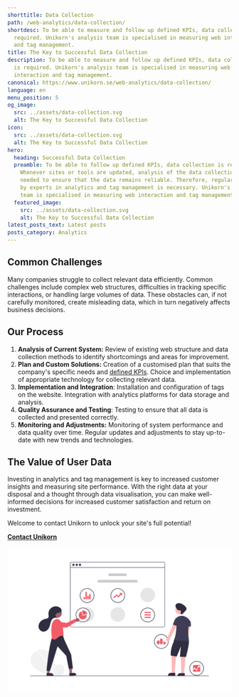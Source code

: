 ```yaml
---
shorttitle: Data Collection
path: /web-analytics/data-collection/
shortdesc: To be able to measure and follow up defined KPIs, data collection is
  required. Unikorn's analysis team is specialised in measuring web interaction
  and tag management.
title: The Key to Successful Data Collection
description: To be able to measure and follow up defined KPIs, data collection
  is required. Unikorn's analysis team is specialised in measuring web
  interaction and tag management.
canonical: https://www.unikorn.se/web-analytics/data-collection/
language: en
menu_position: 5
og_image:
  src: ../assets/data-collection.svg
  alt: The Key to Successful Data Collection
icon:
  src: ../assets/data-collection.svg
  alt: The Key to Successful Data Collection
hero:
  heading: Successful Data Collection
  preamble: To be able to follow up defined KPIs, data collection is required.
    Whenever sites or tools are updated, analysis of the data collection is
    needed to ensure that the data remains reliable. Therefore, regular review
    by experts in analytics and tag management is necessary. Unikorn's analysis
    team is specialised in measuring web interaction and tag management.
  featured_image:
    src: ../assets/data-collection.svg
    alt: The Key to Successful Data Collection
latest_posts_text: Latest posts
posts_category: Analytics
---
```

## Common Challenges

Many companies struggle to collect relevant data efficiently. Common challenges include complex web structures, difficulties in tracking specific interactions, or handling large volumes of data. These obstacles can, if not carefully monitored, create misleading data, which in turn negatively affects business decisions. 

## Our Process

1. **Analysis of Current System:** Review of existing web structure and data collection methods to identify shortcomings and areas for improvement.
2. **Plan and Custom Solutions:** Creation of a customised plan that suits the company's specific needs and [defined KPIs](https://www.unikorn.se/web-analytics/kpi-definition/). Choice and implementation of appropriate technology for collecting relevant data. 
3. **Implementation and Integration**: Installation and configuration of tags on the website. Integration with analytics platforms for data storage and analysis.
4. **Quality Assurance and Testing**: Testing to ensure that all data is collected and presented correctly.
5. **Monitoring and Adjustments:** Monitoring of system performance and data quality over time. Regular updates and adjustments to stay up-to-date with new trends and technologies.

## The Value of User Data

Investing in analytics and tag management is key to increased customer insights and measuring site performance. With the right data at your disposal and a thought through data visualisation, you can make well-informed decisions for increased customer satisfaction and return on investment.

Welcome to contact Unikorn to unlock your site's full potential!

**[Contact Unikorn](https://www.unikorn.se/contact/)**



![Data driven insights](../assets/data-insights.png "Data driven insights")